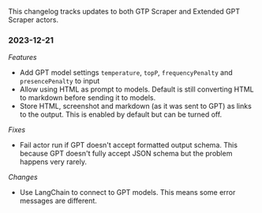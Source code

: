 This changelog tracks updates to both GTP Scraper and Extended GPT Scraper actors.

### 2023-12-21
*Features*
- Add GPT model settings `temperature`, `topP`, `frequencyPenalty` and `presencePenalty` to input
- Allow using HTML as prompt to models. Default is still converting HTML to markdown before sending it to models.
- Store HTML, screenshot and markdown (as it was sent to GPT) as links to the output. This is enabled by default but can be turned off.

*Fixes*
- Fail actor run if GPT doesn't accept formatted output schema. This because GPT doesn't fully accept JSON schema but the problem happens very rarely.

*Changes*
- Use LangChain to connect to GPT models. This means some error messages are different.